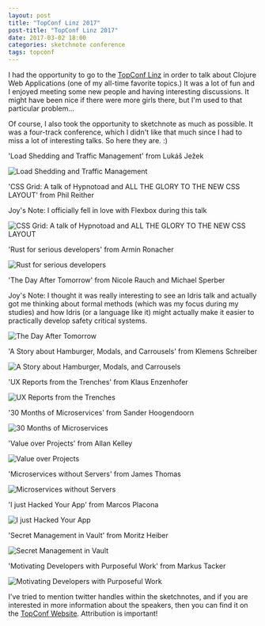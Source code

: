 ```yaml
---
layout: post
title: "TopConf Linz 2017"
post-title: "TopConf Linz 2017"
date: 2017-03-02 18:00
categories: sketchnote conference
tags: topconf
---
```


I had the opportunity to go to the [TopConf Linz](https://www.topconf.com/conference/linz-2017) in order to talk about Clojure Web Applications (one of my all-time favorite topics.) It was a lot of fun and I enjoyed meeting some new people and having interesting discussions. It might have been nice if there were more girls there, but I'm used to that particular problem...

Of course, I also took the opportunity to sketchnote as much as possible. It was a four-track conference, which I didn't like that much since I had to miss a lot of interesting talks. So here they are. :)

'Load Shedding and Traffic Management' from Lukáš Ježek

![Load Shedding and Traffic Management](/img/2017-03-01-topconf-linz/1.jpg "Load Shedding and Traffic Management")

'CSS Grid: A talk of Hypnotoad and ALL THE GLORY TO THE NEW CSS LAYOUT' from Phil Reither

Joy's Note: I officially fell in love with Flexbox during this talk

![CSS Grid: A talk of Hypnotoad and ALL THE GLORY TO THE NEW CSS LAYOUT](/img/2017-03-01-topconf-linz/2.jpg "CSS Grid: A talk of Hypnotoad and ALL THE GLORY TO THE NEW CSS LAYOUT")

'Rust for serious developers' from Armin Ronacher

![Rust for serious developers](/img/2017-03-01-topconf-linz/3.jpg "Rust for serious developers")

'The Day After Tomorrow' from Nicole Rauch and Michael Sperber

Joy's Note: I thought it was really interesting to see an Idris talk and actually got me thinking about formal methods (which was my focus during my studies) and how Idris (or a language like it) might actually make it easier to practically develop safety critical systems.

![The Day After Tomorrow](/img/2017-03-01-topconf-linz/4.jpg "The Day After Tomorrow")

'A Story about Hamburger, Modals, and Carrousels' from Klemens Schreiber

![A Story about Hamburger, Modals, and Carrousels](/img/2017-03-01-topconf-linz/5.jpg "A Story about Hamburger, Modals, and Carrousels")

'UX Reports from the Trenches' from Klaus Enzenhofer

![UX Reports from the Trenches](/img/2017-03-01-topconf-linz/6.jpg "UX Reports from the Trenches")

'30 Months of Microservices' from Sander Hoogendoorn

![30 Months of Microservices](/img/2017-03-01-topconf-linz/7.jpg "30 Months of Microservices")

'Value over Projects' from Allan Kelley

![Value over Projects](/img/2017-03-01-topconf-linz/8.jpg "Value over Projects")

'Microservices without Servers' from James Thomas

![Microservices without Servers](/img/2017-03-01-topconf-linz/9.jpg "Microservices without Servers")

'I just Hacked Your App' from Marcos Placona

![I just Hacked Your App](/img/2017-03-01-topconf-linz/10.jpg "I just Hacked Your App")

'Secret Management in Vault' from Moritz Heiber

![Secret Management in Vault](/img/2017-03-01-topconf-linz/11.jpg "Secret Management in Vault")

'Motivating Developers with Purposeful Work' from Markus Tacker

![Motivating Developers with Purposeful Work](/img/2017-03-01-topconf-linz/12.jpg "Motivating Developers with Purposeful Work")

I've tried to mention twitter handles within the sketchnotes, and if you are interested in more information about the speakers, then you can find it on the [TopConf Website](https://www.topconf.com/conference/linz-2017). Attribution is important!
